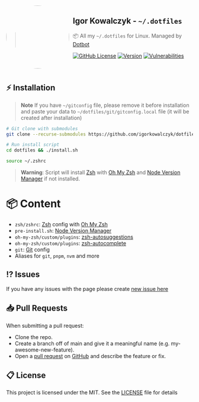 <img width="170" height="170" align="left" style="float: left; margin: 0 10px 0 0; border-radius: 50%;" src="https://media.discordapp.net/attachments/710425657003212810/933327129305821184/circle.png">

## Igor Kowalczyk - `~/.dotfiles`

> 📦 All my `~/.dotfiles` for Linux. Managed by [Dotbot](https://github.com/anishathalye/dotbot)

[![GitHub License](https://img.shields.io/github/license/igorkowalczyk/dotfiles?color=%2334D058&logo=github&style=flat-square&label=License)](https://github.com/igorkowalczyk/dotfiles/blob/main/license.md)
[![Version](https://img.shields.io/github/v/release/igorkowalczyk/dotfiles?color=%2334D058&logo=github&style=flat-square&label=Version)](https://github.com/igorkowalczyk/dotfiles/releases)
[![Vulnerabilities](https://img.shields.io/snyk/vulnerabilities/github/igorkowalczyk/dotfiles?color=%2334D058&logo=github&style=flat-square&label=Vulnerabilities)](https://github.com/igorkowalczyk/dotfiles)
<br><br><br>

## ⚡️ Installation

> **Note**
> If you have `~/gitconfig` file, please remove it before installation and paste your data to `~/dotfiles/git/gitconfig.local` file (it will be created after installation)

```bash
# Git clone with submodules
git clone --recurse-submodules https://github.com/igorkowalczyk/dotfiles

# Run install script
cd dotfiles && ./install.sh

source ~/.zshrc

```

> **Warning**:
> Script will install [Zsh](https://www.zsh.org/) with [Oh My Zsh](https://ohmyz.sh/) and [Node Version Manager](https://github.com/nvm-sh/nvm) if not installed.

# 📦 Content

- `zsh/zshrc`: [Zsh](https://www.zsh.org/) config with [Oh My Zsh](https://ohmyz.sh/)
- `pre-install.sh`: [Node Version Manager](https://github.com/nvm-sh/nvm)
- `oh-my-zsh/custom/plugins`: [zsh-autosuggestions](https://github.com/zsh-users/zsh-autosuggestions)
- `oh-my-zsh/custom/plugins`: [zsh-autocomplete](https://github.com/marlonrichert/zsh-autocomplete)
- `git`: [Git](https://git-scm.com/) config
- Aliases for `git`, `pnpm`, `nvm` and more

## ⁉️ Issues

If you have any issues with the page please create [new issue here](https://github.com/igorkowalczyk/dotfiles/issues)

## 📥 Pull Requests

When submitting a pull request:

- Clone the repo.
- Create a branch off of main and give it a meaningful name (e.g. my-awesome-new-feature).
- Open a [pull request](https://github.com/igorkowalczyk/dotfiles/pulls) on [GitHub](https://github.com) and describe the feature or fix.

## 📋 License

This project is licensed under the MIT. See the [LICENSE](https://github.com/igorkowalczyk/dotfiles/blob/main/license.md) file for details
